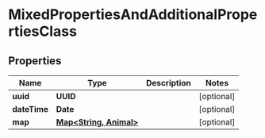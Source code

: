 

# MixedPropertiesAndAdditionalPropertiesClass

## Properties

Name | Type | Description | Notes
------------ | ------------- | ------------- | -------------
**uuid** | **UUID** |  |  [optional]
**dateTime** | **Date** |  |  [optional]
**map** | [**Map&lt;String, Animal&gt;**](Animal.md) |  |  [optional]



